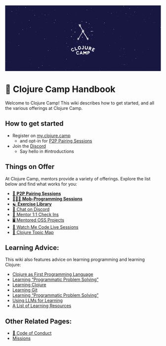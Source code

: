 ![clojure-camp](/assets/clojure-camp.png)

# 📘 Clojure Camp Handbook

Welcome to Clojure Camp! This wiki describes how to get started, and all the various offerings at Clojure Camp.

## How to get started

- Register on [my.clojure.camp](https://my.clojure.camp)
  - and opt-in for [P2P Pairing Sessions](/initiatives/p2p-pairing.md)
- Join the [Discord](https://discord.clojure.camp)
  - Say hello in #introductions

## Things on Offer

At Clojure Camp, mentors provide a variety of offerings. Explore the list below and find what works for you:

- [👥 **P2P Pairing Sessions**](/initiatives/p2p-pairing.md)
- [👨🏻‍💻 **Mob-Programming Sessions**](/initiatives/mob-sessions.md)
- [☯️ **Exercise Library**](/initiatives/exercise-library.md)
- [💬 Chat on Discord](/initiatives/discord.md)
- [🔄 Mentor 1:1 Check Ins](/initiatives/mentor-1-on-1s.md)
- [🖥️ Mentored OSS Projects](/initiatives/oss-project-mentoring.md)
- [👀 Watch Me Code Live Sessions](/initiatives/watch-me-code-sessions.md)
- [📍 Clojure Topic Map](/initiatives/topic-map.md)

## Learning Advice:

This wiki also features advice on learning programming and learning Clojure:

- [Clojure as First Programming Language](/advice/beginner-programmers.md)
- [Learning “Programmatic Problem Solving”](/advice/problem-solving.md)
- [Learning Clojure](/advice/clojure.md)
- [Learning Git](/advice/git.md)
- [Learning “Programmatic Problem Solving”](/advice/problem-solving.md)
- [Using LLMs for Learning](/advice/using-llms-for-learning.md)
- [A List of Learning Resources](/advice/recommended-resources.md)

## Other Related Pages:

- [🖖 Code of Conduct](/code-of-conduct.md)
- [Missions](/missions.md)
